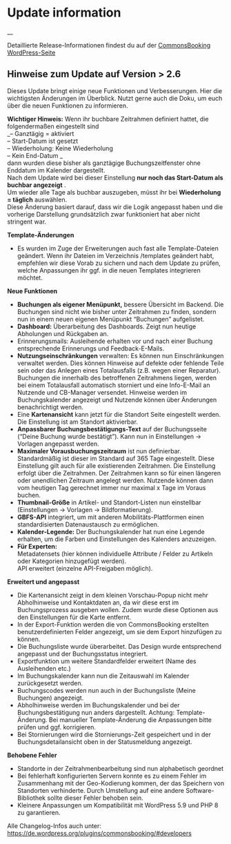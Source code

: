 #  Update information

__

Detaillierte Release-Informationen findest du auf der [CommonsBooking WordPress-Seite](https://de.wordpress.org/plugins/commonsbooking/#developers)

##  Hinweise zum Update auf Version > 2.6

Dieses Update bringt einige neue Funktionen und Verbesserungen. Hier die
wichtigsten Änderungen im Überblick. Nutzt gerne auch die Doku, um euch über
die neuen Funktionen zu informieren.

**Wichtiger Hinweis:**
Wenn ihr buchbare Zeitrahmen definiert hattet, die folgendermaßen eingestellt
sind  
_– Ganztägig = aktiviert  
– Start-Datum ist gesetzt  
– Wiederholung: Keine Wiederholung  
– Kein End-Datum _  
dann wurden diese bisher als ganztägige Buchungszeitfenster ohne Enddatum im
Kalender dargestellt.  
Nach dem Update wird bei dieser Einstellung **nur noch das Start-Datum als
buchbar angezeigt** .  
Um wieder alle Tage als buchbar auszugeben, müsst ihr bei **Wiederholung =
täglich** auswählen.  
Diese Änderung basiert darauf, dass wir die Logik angepasst haben und die
vorherige Darstellung grundsätzlich zwar funktioniert hat aber nicht stringent
war.

**Template-Änderungen**

  * Es wurden im Zuge der Erweiterungen auch fast alle Template-Dateien geändert. Wenn ihr Dateien im Verzeichnis /templates geändert habt, empfehlen wir diese Vorab zu sichern und nach dem Update zu prüfen, welche Anpassungen ihr ggf. in die neuen Templates integrieren möchtet. 

**Neue Funktionen**

  * **Buchungen als eigener Menüpunkt,** bessere Übersicht im Backend. Die Buchungen sind nicht wie bisher unter Zeitrahmen zu finden, sondern nun in einem neuen eigenen Menüpunkt “Buchungen” aufgelistet. 
  * **Dashboard:** Überarbeitung des Dashboards. Zeigt nun heutige Abholungen und Rückgaben an. 
  * Erinnerungsmails: Ausleihende erhalten vor und nach einer Buchung entsprechende Erinnerungs und Feedback-E-Mails. 
  * **Nutzungseinschränkungen** verwalten: Es können nun Einschränkungen verwaltet werden. Dies können Hinweise auf defekte oder fehlende Teile sein oder das Anlegen eines Totalausfalls (z.B. wegen einer Reparatur). Buchungen die innerhalb des betroffenen Zeitrahmens liegen, werden bei einem Totalausfall automatisch storniert und eine Info-E-Mail an Nutzende und CB-Manager versendet. Hinweise werden im Buchungskalender angezeigt und Nutzende können über Änderungen benachrichtigt werden. 
  * Eine **Kartenansicht** kann jetzt für die Standort Seite eingestellt werden. Die Einstellung ist am Standort aktivierbar. 
  * **Anpassbarer Buchungsbestätigungs-Text** auf der Buchungsseite (“Deine Buchung wurde bestätigt”). Kann nun in Einstellungen -> Vorlagen angepasst werden. 
  * **Maximaler Vorausbuchungszeitraum** ist nun definierbar. Standardmäßig ist dieser im Standard auf 365 Tage eingestellt. Diese Einstellung gilt auch für alle existierenden Zeitrahmen. Die Einstellung erfolgt über die Zeitrahmen. Der Zeitrahmen kann so für einen längeren oder unendlichen Zeitraum angelegt werden. Nutzende können dann vom heutigen Tag gerechnet immer nur maximal x Tage im Voraus buchen. 
  * **Thumbnail-Größe** in Artikel- und Standort-Listen nun einstellbar (Einstellungen -> Vorlagen -> Bildformatierung). 
  * **GBFS-API** integriert, um mit anderen Mobilitäts-Plattformen einen standardisierten Datenaustausch zu ermöglichen. 
  * **Kalender-Legende:** Der Buchungskalender hat nun eine Legende erhalten, um die Farben und Einstellungen des Kalenders anzuzeigen. 
  * **Für Experten:**   
Metadatensets (hier können individuelle Attribute / Felder zu Artikeln oder
Kategorien hinzugefügt werden).  
API erweitert (einzelne API-Freigaben möglich).

**Erweitert und angepasst**

  * Die Kartenansicht zeigt in dem kleinen Vorschau-Popup nicht mehr Abholhinweise und Kontaktdaten an, da wir diese erst im Buchungsprozess ausgeben wollen. Zudem wurde diese Optionen aus den Einstellungen für die Karte entfernt. 
  * In der Export-Funktion werden die von CommonsBooking erstellten benutzerdefinierten Felder angezeigt, um sie dem Export hinzufügen zu können. 
  * Die Buchungsliste wurde überarbeitet. Das Design wurde entsprechend angepasst und der Buchungsstatus integriert. 
  * Exportfunktion um weitere Standardfelder erweitert (Name des Ausleihenden etc.) 
  * Im Buchungskalender kann nun die Zeitauswahl im Kalender zurückgesetzt werden. 
  * Buchungscodes werden nun auch in der Buchungsliste (Meine Buchungen) angezeigt. 
  * Abholhinweise werden im Buchungskalender und bei der Buchungsbestätigung nun anders dargestellt. Achtung: Template-Änderung. Bei manueller Template-Änderung die Anpassungen bitte prüfen und ggf. korrigieren. 
  * Bei Stornierungen wird die Stornierungs-Zeit gespeichert und in der Buchungsdetailansicht oben in der Statusmeldung angezeigt. 

**Behobene Fehler**

  * Standorte in der Zeitrahmenbearbeitung sind nun alphabetisch geordnet 
  * Bei fehlerhaft konfigurierten Servern konnte es zu einem Fehler im Zusammenhang mit der Geo-Kodierung kommen, der das Speichern von Standorten verhinderte. Durch Umstellung auf eine andere Software-Bibliothek sollte dieser Fehler behoben sein. 
  * Kleinere Anpassungen um Kompatibilität mit WordPress 5.9 und PHP 8 zu garantieren. 

Alle Changelog-Infos auch unter: https://de.wordpress.org/plugins/commonsbooking/#developers

